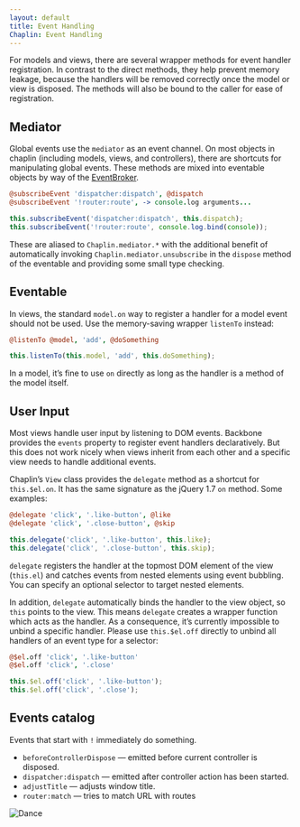 ```yaml
---
layout: default
title: Event Handling
Chaplin: Event Handling
---
```


For models and views, there are several wrapper methods for event handler registration. In contrast to the direct methods, they help prevent memory leakage, because the handlers will be removed correctly once the model or view is disposed. The methods will also be bound to the caller for ease of registration.

## Mediator

Global events use the `mediator` as an event channel. On most objects in chaplin (including models, views, and controllers), there are shortcuts for manipulating global events. These methods are mixed into eventable objects by way of the [EventBroker][].

[EventBroker]: chaplin.event_broker.html

```coffeescript
@subscribeEvent 'dispatcher:dispatch', @dispatch
@subscribeEvent '!router:route', -> console.log arguments...
```

```javascript
this.subscribeEvent('dispatcher:dispatch', this.dispatch);
this.subscribeEvent('!router:route', console.log.bind(console));
```

These are aliased to `Chaplin.mediator.*` with the additional benefit of automatically invoking `Chaplin.mediator.unsubscribe` in the `dispose` method of the eventable and providing some small type checking.

## Eventable

In views, the standard `model.on` way to register a handler for a model event should not be used. Use the memory-saving wrapper `listenTo` instead:

```coffeescript
@listenTo @model, 'add', @doSomething
```

```javascript
this.listenTo(this.model, 'add', this.doSomething);
```

In a model, it’s fine to use `on` directly as long as the handler is a method of the model itself.

## User Input

Most views handle user input by listening to DOM events. Backbone provides the `events` property to register event handlers declaratively. But this does not work nicely when views inherit from each other and a specific view needs to handle additional events.

Chaplin’s `View` class provides the `delegate` method as a shortcut for `this.$el.on`. It has the same signature as the jQuery 1.7 `on` method. Some examples:

```coffeescript
@delegate 'click', '.like-button', @like
@delegate 'click', '.close-button', @skip
```

```javascript
this.delegate('click', '.like-button', this.like);
this.delegate('click', '.close-button', this.skip);
```

`delegate` registers the handler at the topmost DOM element of the view (`this.el`) and catches events from nested elements using event bubbling. You can specify an optional selector to target nested elements.

In addition, `delegate` automatically binds the handler to the view object, so `this` points to the view. This means `delegate` creates a wrapper function which acts as the handler. As a consequence, it’s currently impossible to unbind a specific handler. Please use `this.$el.off` directly to unbind all handlers of an event type for a selector:

```coffeescript
@$el.off 'click', '.like-button'
@$el.off 'click', '.close'
```

```javascript
this.$el.off('click', '.like-button');
this.$el.off('click', '.close');
```

## Events catalog

Events that start with `!` immediately do something.

* `beforeControllerDispose` — emitted before current controller is disposed.
* `dispatcher:dispatch` — emitted after controller action has been started.
* `adjustTitle` — adjusts window title.
* `router:match` — tries to match URL with routes

![Dance](http://s3.amazonaws.com/imgly_production/3362020/original.jpg)
